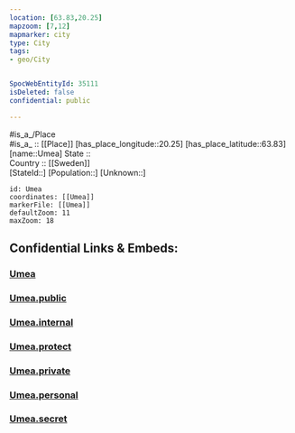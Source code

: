 ```yaml
---
location: [63.83,20.25] 
mapzoom: [7,12] 
mapmarker: city 
type: City
tags:
- geo/City


SpocWebEntityId: 35111
isDeleted: false
confidential: public

---
```

#is_a_/Place  
#is_a_ :: [[Place]] 
[has_place_longitude::20.25] 
[has_place_latitude::63.83] 
[name::Umea] 
State ::  
Country :: [[Sweden]]  
[StateId::] 
[Population::] 
[Unknown::] 


```leaflet
id: Umea
coordinates: [[Umea]] 
markerFile: [[Umea]] 
defaultZoom: 11 
maxZoom: 18
```


## Confidential Links & Embeds: 

### [Umea](/_Standards/Earth/Continent/Europe/Europe~North/Sweden/Provinces~Sweden/Västerbotten/City/Umea.md) 

### [Umea.public](/_public/Earth/Continent/Europe/Europe~North/Sweden/Provinces~Sweden/Västerbotten/City/Umea.public.md) 

### [Umea.internal](/_internal/Earth/Continent/Europe/Europe~North/Sweden/Provinces~Sweden/Västerbotten/City/Umea.internal.md) 

### [Umea.protect](/_protect/Earth/Continent/Europe/Europe~North/Sweden/Provinces~Sweden/Västerbotten/City/Umea.protect.md) 

### [Umea.private](/_private/Earth/Continent/Europe/Europe~North/Sweden/Provinces~Sweden/Västerbotten/City/Umea.private.md) 

### [Umea.personal](/_personal/Earth/Continent/Europe/Europe~North/Sweden/Provinces~Sweden/Västerbotten/City/Umea.personal.md) 

### [Umea.secret](/_secret/Earth/Continent/Europe/Europe~North/Sweden/Provinces~Sweden/Västerbotten/City/Umea.secret.md)

